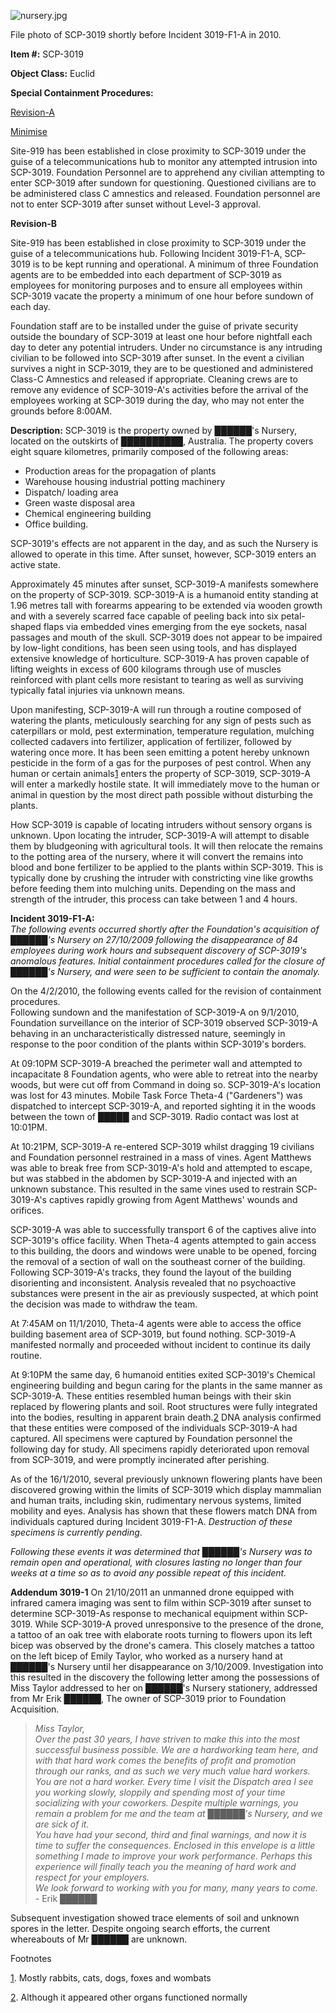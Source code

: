 ![nursery.jpg](http://scp-wiki.wdfiles.com/local--files/scp-3019/nursery.jpg)

File photo of SCP-3019 shortly before Incident 3019-F1-A in 2010.

**Item #:** SCP-3019

**Object Class:** Euclid

**Special Containment Procedures:**

[Revision-A](javascript:;)

[Minimise](javascript:;)

Site-919 has been established in close proximity to SCP-3019 under the guise of a telecommunications hub to monitor any attempted intrusion into SCP-3019. Foundation Personnel are to apprehend any civilian attempting to enter SCP-3019 after sundown for questioning. Questioned civilians are to be administered class C amnestics and released. Foundation personnel are not to enter SCP-3019 after sunset without Level-3 approval.

  
**Revision-B**

Site-919 has been established in close proximity to SCP-3019 under the guise of a telecommunications hub. Following Incident 3019-F1-A, SCP-3019 is to be kept running and operational. A minimum of three Foundation agents are to be embedded into each department of SCP-3019 as employees for monitoring purposes and to ensure all employees within SCP-3019 vacate the property a minimum of one hour before sundown of each day.

Foundation staff are to be installed under the guise of private security outside the boundary of SCP-3019 at least one hour before nightfall each day to deter any potential intruders. Under no circumstance is any intruding civilian to be followed into SCP-3019 after sunset. In the event a civilian survives a night in SCP-3019, they are to be questioned and administered Class-C Amnestics and released if appropriate. Cleaning crews are to remove any evidence of SCP-3019-A's activities before the arrival of the employees working at SCP-3019 during the day, who may not enter the grounds before 8:00AM.

**Description:** SCP-3019 is the property owned by ██████'s Nursery, located on the outskirts of ██████████, Australia. The property covers eight square kilometres, primarily composed of the following areas:

*   Production areas for the propagation of plants
*   Warehouse housing industrial potting machinery
*   Dispatch/ loading area
*   Green waste disposal area
*   Chemical engineering building
*   Office building.

SCP-3019's effects are not apparent in the day, and as such the Nursery is allowed to operate in this time. After sunset, however, SCP-3019 enters an active state.

Approximately 45 minutes after sunset, SCP-3019-A manifests somewhere on the property of SCP-3019. SCP-3019-A is a humanoid entity standing at 1.96 metres tall with forearms appearing to be extended via wooden growth and with a severely scarred face capable of peeling back into six petal-shaped flaps via embedded vines emerging from the eye sockets, nasal passages and mouth of the skull. SCP-3019 does not appear to be impaired by low-light conditions, has been seen using tools, and has displayed extensive knowledge of horticulture. SCP-3019-A has proven capable of lifting weights in excess of 600 kilograms through use of muscles reinforced with plant cells more resistant to tearing as well as surviving typically fatal injuries via unknown means.

Upon manifesting, SCP-3019-A will run through a routine composed of watering the plants, meticulously searching for any sign of pests such as caterpillars or mold, pest extermination, temperature regulation, mulching collected cadavers into fertilizer, application of fertilizer, followed by watering once more. It has been seen emitting a potent hereby unknown pesticide in the form of a gas for the purposes of pest control. When any human or certain animals[1](javascript:;) enters the property of SCP-3019, SCP-3019-A will enter a markedly hostile state. It will immediately move to the human or animal in question by the most direct path possible without disturbing the plants.

How SCP-3019 is capable of locating intruders without sensory organs is unknown. Upon locating the intruder, SCP-3019-A will attempt to disable them by bludgeoning with agricultural tools. It will then relocate the remains to the potting area of the nursery, where it will convert the remains into blood and bone fertilizer to be applied to the plants within SCP-3019. This is typically done by crushing the intruder with constricting vine like growths before feeding them into mulching units. Depending on the mass and strength of the intruder, this process can take between 1 and 4 hours.

**Incident 3019-F1-A:**  
_The following events occurred shortly after the Foundation's acquisition of ██████'s Nursery on 27/10/2009 following the disappearance of 84 employees during work hours and subsequent discovery of SCP-3019's anomalous features. Initial containment procedures called for the closure of ██████'s Nursery, and were seen to be sufficient to contain the anomaly._

On the 4/2/2010, the following events called for the revision of containment procedures.  
Following sundown and the manifestation of SCP-3019-A on 9/1/2010, Foundation surveillance on the interior of SCP-3019 observed SCP-3019-A behaving in an uncharacteristically distressed nature, seemingly in response to the poor condition of the plants within SCP-3019's borders.

At 09:10PM SCP-3019-A breached the perimeter wall and attempted to incapacitate 8 Foundation agents, who were able to retreat into the nearby woods, but were cut off from Command in doing so. SCP-3019-A's location was lost for 43 minutes. Mobile Task Force Theta-4 ("Gardeners") was dispatched to intercept SCP-3019-A, and reported sighting it in the woods between the town of █████ and SCP-3019. Radio contact was lost at 10:01PM.

At 10:21PM, SCP-3019-A re-entered SCP-3019 whilst dragging 19 civilians and Foundation personnel restrained in a mass of vines. Agent Matthews was able to break free from SCP-3019-A's hold and attempted to escape, but was stabbed in the abdomen by SCP-3019-A and injected with an unknown substance. This resulted in the same vines used to restrain SCP-3019-A's captives rapidly growing from Agent Matthews' wounds and orifices.

SCP-3019-A was able to successfully transport 6 of the captives alive into SCP-3019's office facility. When Theta-4 agents attempted to gain access to this building, the doors and windows were unable to be opened, forcing the removal of a section of wall on the southeast corner of the building. Following SCP-3019-A's tracks, they found the layout of the building disorienting and inconsistent. Analysis revealed that no psychoactive substances were present in the air as previously suspected, at which point the decision was made to withdraw the team.

At 7:45AM on 11/1/2010, Theta-4 agents were able to access the office building basement area of SCP-3019, but found nothing. SCP-3019-A manifested normally and proceeded without incident to continue its daily routine.

At 9:10PM the same day, 6 humanoid entities exited SCP-3019's Chemical engineering building and begun caring for the plants in the same manner as SCP-3019-A. These entities resembled human beings with their skin replaced by flowering plants and soil. Root structures were fully integrated into the bodies, resulting in apparent brain death.[2](javascript:;) DNA analysis confirmed that these entities were composed of the individuals SCP-3019-A had captured. All specimens were captured by Foundation personnel the following day for study. All specimens rapidly deteriorated upon removal from SCP-3019, and were promptly incinerated after perishing.

As of the 16/1/2010, several previously unknown flowering plants have been discovered growing within the limits of SCP-3019 which display mammalian and human traits, including skin, rudimentary nervous systems, limited mobility and eyes. Analysis has shown that these flowers match DNA from individuals captured during Incident 3019-F1-A. _Destruction of these specimens is currently pending_.

_Following these events it was determined that ██████'s Nursery was to remain open and operational, with closures lasting no longer than four weeks at a time so as to avoid any possible repeat of this incident._

**Addendum 3019-1** On 21/10/2011 an unmanned drone equipped with infrared camera imaging was sent to film within SCP-3019 after sunset to determine SCP-3019-As response to mechanical equipment within SCP-3019. While SCP-3019-A proved unresponsive to the presence of the drone, a tattoo of an oak tree with elaborate roots turning to flowers upon its left bicep was observed by the drone's camera. This closely matches a tattoo on the left bicep of Emily Taylor, who worked as a nursery hand at ██████'s Nursery until her disappearance on 3/10/2009. Investigation into this resulted in the discovery the following letter among the possessions of Miss Taylor addressed to her on ██████'s Nursery stationery, addressed from Mr Erik ██████, The owner of SCP-3019 prior to Foundation Acquisition.

> _Miss Taylor,_  
> _Over the past 30 years, I have striven to make this into the most successful business possible. We are a hardworking team here, and with that hard work comes the benefits of profit and promotion through our ranks, and as such we very much value hard workers._  
> _You are not a hard worker. Every time I visit the Dispatch area I see you working slowly, sloppily and spending most of your time socializing with your coworkers. Despite multiple warnings, you remain a problem for me and the team at ██████'s Nursery, and we are sick of it._  
> _You have had your second, third and final warnings, and now it is time to suffer the consequences. Enclosed in this envelope is a little something I made to improve your work performance. Perhaps this experience will finally teach you the meaning of hard work and respect for your employers._  
> _We look forward to working with you for many, many years to come._  
> \- Erik ██████

Subsequent investigation showed trace elements of soil and unknown spores in the letter. Despite ongoing search efforts, the current whereabouts of Mr ██████ are unknown.

Footnotes

[1](javascript:;). Mostly rabbits, cats, dogs, foxes and wombats

[2](javascript:;). Although it appeared other organs functioned normally